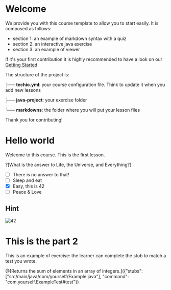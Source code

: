
# Welcome

We provide you with this course template to allow you to start easily.
It is composed as follows:
* section 1: an example of markdown syntax with a quiz
* section 2: an interactive java exercise
* section 3: an example of viewer

If it's your first contribution it is highly recommended to have a look on our [Getting Started](https://docs.google.com/document/d/12-geAhlmIRNJ3uRdpu6npLIhJ8fXm-8XqupsLCDDpV0/edit?usp=sharing)

The structure of the project is:

├── **techio.yml**: your course configuration file. Think to update it when you add new lessons

├── **java-project**: your exercise folder

└── **markdowns**: the folder where you will put your lesson files


Thank you for contributing!



# Hello world

Welcome to this course. This is the first lesson.

?[What is the answer to Life, the Universe, and Everything?]
-[ ] There is no answer to that!
-[ ] Sleep and eat
-[x] Easy, this is 42
-[ ] Peace & Love

## Hint

![42](http://www.thespectrumofriemannium.com/wp-content/uploads/2014/08/42entropytext_quotes_the_hitchhikers_gu_1600x1200.jpg)


# This is the part 2


This is an example of exercise: the learner can complete the stub to match a test you wrote.

@[Returns the sum of elements in an array of integers.]({"stubs": ["src/main/java/com/yourself/Example.java"], "command": "com.yourself.ExampleTest#test"})
